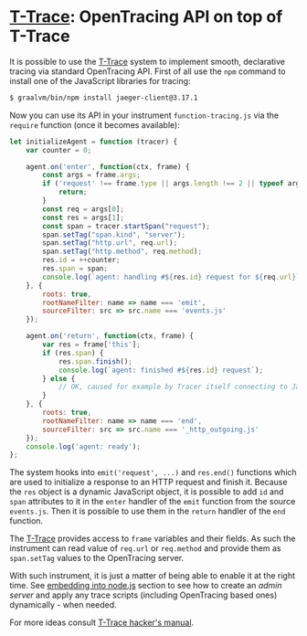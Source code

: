 # [T-Trace](T-Trace.md): OpenTracing API on top of **T-Trace**

It is possible to use the [T-Trace](T-Trace.md) system to implement smooth, declarative
tracing via standard OpenTracing API. First of all use the `npm` command to install
one of the JavaScript libraries for tracing:

```bash
$ graalvm/bin/npm install jaeger-client@3.17.1
```

Now you can use its API in your instrument `function-tracing.js` via the
`require` function (once it becomes available):

```js
let initializeAgent = function (tracer) {
    var counter = 0;

    agent.on('enter', function(ctx, frame) {
        const args = frame.args;
        if ('request' !== frame.type || args.length !== 2 || typeof args[0] !== 'object' || typeof args[1] !== 'object') {
            return;
        }
        const req = args[0];
        const res = args[1];
        const span = tracer.startSpan("request");
        span.setTag("span.kind", "server");
        span.setTag("http.url", req.url);
        span.setTag("http.method", req.method);
        res.id = ++counter;
        res.span = span;
        console.log(`agent: handling #${res.id} request for ${req.url}`);
    }, {
        roots: true,
        rootNameFilter: name => name === 'emit',
        sourceFilter: src => src.name === 'events.js'
    });

    agent.on('return', function(ctx, frame) {
        var res = frame['this'];
        if (res.span) {
            res.span.finish();
            console.log(`agent: finished #${res.id} request`);
        } else {
            // OK, caused for example by Tracer itself connecting to Jaeger server
        }
    }, {
        roots: true,
        rootNameFilter: name => name === 'end',
        sourceFilter: src => src.name === '_http_outgoing.js'
    });
    console.log('agent: ready');
};
```

The system hooks into `emit('request', ...)` and `res.end()` functions
which are used to initialize a response to an HTTP request and finish it.
Because the `res` object is a dynamic JavaScript object, it is possible to
add `id` and `span` attributes to it in the `enter` handler of the `emit` function
from the source `events.js`. Then it is possible to use them in the `return` handler
of the `end` function.

The [T-Trace](T-Trace.md) provides access to `frame` variables and their fields.
As such the instrument can read value of `req.url` or `req.method` and provide
them as `span.setTag` values to the OpenTracing server.

With such instrument, it is just a matter of being able to enable it
at the right time. See [embedding into node.js](T-Trace-Embedding.md)
section to see how to create an *admin server* and apply any trace scripts
(including OpenTracing based ones) dynamically - when needed.

For more ideas consult [T-Trace hacker's manual](T-Trace-Manual.md).
